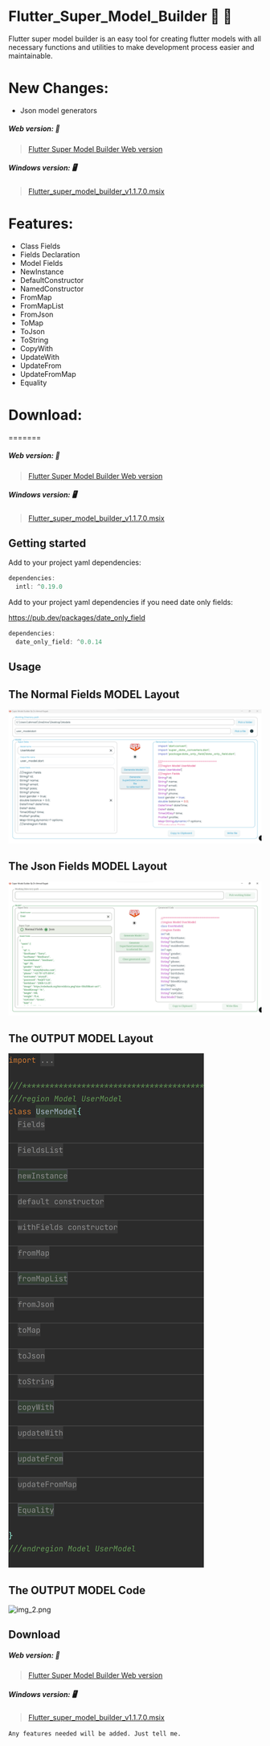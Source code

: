 # Flutter_Super_Model_Builder :100: :100:

Flutter super model builder is an easy tool for creating flutter models with all necessary functions and utilities to make development process easier and maintainable.

# New Changes:
* Json model generators


##### Web version: :hotel:

> <a href="https://a7mdragab1.github.io/FlutterSuperModelBuilder" target="_blank">Flutter Super Model Builder Web version</a>


##### Windows version: :desktop_computer:

> <a href="https://github.com/a7mdragab1/FlutterSuperModelBuilder/releases/download/v1.1.7.0/super_model_builder_1.1.7.0.msix" target="_blank">Flutter_super_model_builder_v1.1.7.0.msix</a>


# Features:
* Class Fields
* Fields Declaration
* Model Fields
* NewInstance
* DefaultConstructor
* NamedConstructor
* FromMap
* FromMapList
* FromJson
* ToMap
* ToJson
* ToString
* CopyWith
* UpdateWith
* UpdateFrom
* UpdateFromMap
* Equality


# Download:
=======
##### Web version: :hotel:

> <a href="https://a7mdragab.github.io/flutter_super_model_builder" target="_blank">Flutter Super Model Builder Web version</a>


##### Windows version: :desktop_computer:

> <a href="https://github.com/a7mdragab1/FlutterSuperModelBuilder/releases/download/v1.1.7.0/super_model_builder_1.1.7.0.msix" target="_blank">Flutter_super_model_builder_v1.1.7.0.msix</a>


## Getting started


Add to your project yaml dependencies:
```dart
dependencies:
  intl: ^0.19.0
```
Add to your project yaml dependencies if you need date only fields:

https://pub.dev/packages/date_only_field
```dart
dependencies:
  date_only_field: ^0.0.14
```

## Usage

## The Normal Fields MODEL Layout
![img.png](img.png)

## The Json Fields MODEL Layout
![img_3.png](img_3.png)

## The OUTPUT MODEL Layout
![img_1.png](img_1.png)

## The OUTPUT MODEL Code
![img_2.png](img_2.png)


## Download

##### Web version: :hotel:

> <a href="https://a7mdragab1.github.io/FlutterSuperModelBuilder" target="_blank">Flutter Super Model Builder Web version</a>


##### Windows version: :desktop_computer:

> <a href="https://github.com/a7mdragab1/FlutterSuperModelBuilder/releases/download/v1.1.7.0/super_model_builder_1.1.7.0.msix" target="_blank">Flutter_super_model_builder_v1.1.7.0.msix</a>

`Any features needed will be added. Just tell me.`
